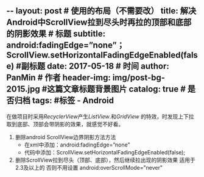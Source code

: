 --
layout:     post                            # 使用的布局（不需要改）
title:      解决Android中ScrollView拉到尽头时再拉的顶部和底部的阴影效果              # 标题
subtitle:   android:fadingEdge=”none”；ScrollView.setHorizontalFadingEdgeEnabled(false)   #副标题
date:       2017-05-18                      # 时间
author:     PanMin                              # 作者
header-img: img/post-bg-2015.jpg            #这篇文章标题背景图片
catalog: true                               # 是否归档
tags:                                       #标签
    - Android
---


在做项目时采用*RecyclerView*产生*ListView*.和*GridView* 的特效，时发现上下拉取到底部、顶部会带阴影的效果，就感觉不好看。
1. 删除android ScrollView边界阴影方法方法 
	* 在xml中添加：android:fadingEdge=”none” 
	* 代码中添加：ScrollView.setHorizontalFadingEdgeEnabled(false); 
2. 删除ScrollView拉到尽头（顶部、底部），然后继续拉出现的阴影效果 适用于2.3及以上的 否则不用设置 android:overScrollMode="never"